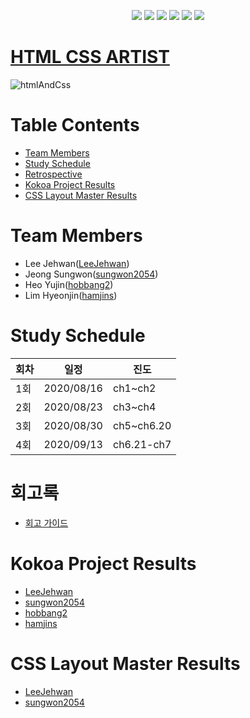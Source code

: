 <p align="center">
    <a href="https://github.com/Alpha-ka-JS/HTML-CSS-ARTIST/graphs/contributors" alt="Contributors">
        <img src="https://img.shields.io/github/contributors/Alpha-ka-js/HTML-CSS-ARTIST?&color=brightgreen" /></a>
    <a href="#" alt="Languages">
        <img src="https://img.shields.io/github/languages/count/Alpha-ka-JS/HTML-CSS-ARTIST?&color=brightgreen" /></a>
    <a href="#" alt="TopLanguages">
        <img src="https://img.shields.io/github/languages/top/Alpha-ka-JS/HTML-CSS-ARTIST?&color=brightgreen" /></a>
    <a href="#">
        <img src="https://img.shields.io/github/repo-size/Alpha-ka-JS/HTML-CSS-ARTIST" /></a>
    <a href="https://github.com/Alpha-ka-JS/HTML-CSS-ARTIST/pulse">
        <img src="https://img.shields.io/github/commit-activity/m/Alpha-ka-JS/HTML-CSS-ARTIST"></a>
    <a href="#">
        <img src="https://img.shields.io/github/last-commit/Alpha-ka-JS/HTML-CSS-ARTIST"></a>
</p>

# [HTML CSS ARTIST](https://alpha-ka-js.github.io/HTML-CSS-ARTIST/)

![htmlAndCss](https://upload.wikimedia.org/wikipedia/commons/thumb/1/10/CSS3_and_HTML5_logos_and_wordmarks.svg/511px-CSS3_and_HTML5_logos_and_wordmarks.svg.png)

# Table Contents

- [Team Members](#team-members)
- [Study Schedule](#study-schedule)
- [Retrospective](#retrospective)
- [Kokoa Project Results](#kokoa-project-result)
- [CSS Layout Master Results](#css-layout-result)

# <a name="team-members"></a>Team Members

- Lee Jehwan([LeeJehwan](https://github.com/LeeJehwan))
- Jeong Sungwon([sungwon2054](https://github.com/sungwon2054))
- Heo Yujin([hobbang2](https://github.com/hobbang2))
- Lim Hyeonjin([hamjins](https://github.com/hamjins))

# <a name="study-schedule"></a>Study Schedule

| 회차 | 일정       | 진도       |
| ---- | ---------- | ---------- |
| 1회  | 2020/08/16 | ch1~ch2    |
| 2회  | 2020/08/23 | ch3~ch4    |
| 3회  | 2020/08/30 | ch5~ch6.20 |
| 4회  | 2020/09/13 | ch6.21-ch7 |

# <a name="retrospective"></a>회고록

- [회고 가이드](https://alpha-ka-js.github.io/HTML-CSS-ARTIST/Retrospective/)

# <a name="kokoa-project-result"></a>Kokoa Project Results

- [LeeJehwan](https://alpha-ka-js.github.io/HTML-CSS-ARTIST/leejehwan/kokoa/clone-project)
- [sungwon2054](https://alpha-ka-js.github.io/HTML-CSS-ARTIST/jeongsungwon/kokoa/clone-project)
- [hobbang2](https://alpha-ka-js.github.io/HTML-CSS-ARTIST/heoyujin/clone-project)
- [hamjins](https://alpha-ka-js.github.io/HTML-CSS-ARTIST/hamjins/clone-project)

# <a name="css-layout-result"></a>CSS Layout Master Results

- [LeeJehwan](https://alpha-ka-js.github.io/HTML-CSS-ARTIST/leejehwan/css-master)
- [sungwon2054](https://alpha-ka-js.github.io/HTML-CSS-ARTIST/jeongsungwon/css-master)
